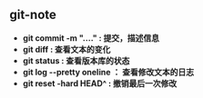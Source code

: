 ## git-note ##
- **git commit -m "...." : 提交，描述信息**
- **git diff : 查看文本的变化**
- **git status : 查看版本库的状态**
- **git log --pretty oneline ： 查看修改文本的日志**
- **git reset -hard HEAD^ : 撤销最后一次修改**